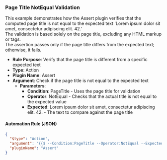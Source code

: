 ### Page Title NotEqual Validation

This example demonstrates how the Assert plugin verifies that the computed page title is not equal to the expected text 'Lorem ipsum dolor sit amet, consectetur adipiscing elit. 42.'  
The validation is based solely on the page title, excluding any HTML markup or tags.  
The assertion passes only if the page title differs from the expected text; otherwise, it fails.

- **Rule Purpose**: Verify that the page title is different from a specific expected text  
- **Type**: Action  
- **Plugin Name**: Assert  
- **Argument**: Check if the page title is not equal to the expected text  
  - **Parameters**:  
    - **Condition**: PageTitle - Uses the page title for validation  
    - **Operator**: NotEqual - Checks that the actual title is not equal to the expected value  
    - **Expected**: Lorem ipsum dolor sit amet, consectetur adipiscing elit. 42. - The text to compare against the page title

#### Automation Rule (JSON)

```json
{
  "$type": "Action",
  "argument": "{{$ --Condition:PageTitle --Operator:NotEqual --Expected:Lorem ipsum dolor sit amet, consectetur adipiscing elit. 42.}}",
  "pluginName": "Assert"
}
```
